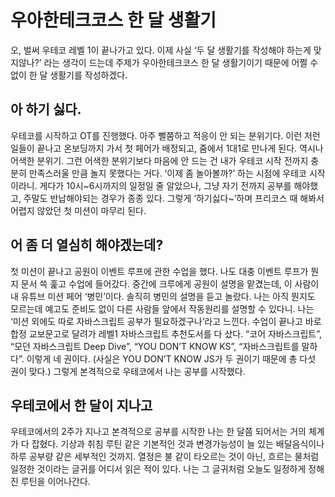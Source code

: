 # 우아한테크코스 한 달 생활기

오, 벌써 우테코 레벨 1이 끝나가고 있다. 이제 사실 ‘두 달 생활기를 작성해야 하는게 맞지않나?’ 라는 생각이 드는데 주제가 우아한테크코스 한 달 생활기이기 때문에 어쩔 수 없이 한 달 생활기를 작성하겠다.

## 아 하기 싫다.

우테코를 시작하고 OT를 진행했다. 아주 뻘쭘하고 적응이 안 되는 분위기다. 이런 저런 일들이 끝나고 온보딩까지 가서 첫 페어가 배정되고, 줌에서 1대1로 만나게 된다. 역시나 어색한 분위기. 그런 어색한 분위기보다 마음에 안 드는 건 내가 우테코 시작 전까지 충분히 만족스러울 만큼 놀지 못했다는 거다. ‘이제 좀 놀아볼까?’ 하는 시점에 우테코 시작이라니.
게다가 10시~6시까지의 일정일 줄 알았으나, 그냥 자기 전까지 공부를 해야했고, 주말도 반납해야되는 경우가 종종 있다. 그렇게 ‘하기싫다~’하며 프리코스 때 해봐서 어렵지 않았던 첫 미션이 마무리 된다.

## 어 좀 더 열심히 해야겠는데?

첫 미션이 끝나고 공원이 이벤트 루프에 관한 수업을 했다. 나도 대충 이벤트 루프가 뭔지 문서 쓱 훑고 수업에 들어갔다. 중간에 크루에게 공원이 설명을 맡겼는데, 이 사람이 내 유튜브 미션 페어 ‘병민’이다. 솔직히 병민의 설명을 듣고 놀랐다. 나는 아직 뭔지도 모르는데 예고도 준비도 없이 다른 사람들 앞에서 작동원리를 설명할 수 있다니. 나는 ‘미션 외에도 따로 자바스크립트 공부가 필요하겠구나’라고 느낀다.
수업이 끝나고 바로 합정 교보문고로 달려가 레벨1 자바스크립트 추천도서를 다 샀다. “코어 자바스크립트”, “모던 자바스크립트 Deep Dive”, “YOU DON’T KNOW KS”, “자바스크립트를 말하다”. 이렇게 네 권이다. (사실은 YOU DON’T KNOW JS가 두 권이기 때문에 총 다섯 권이 맞다.)
그렇게 본격적으로 우테코에서 나는 공부를 시작했다.

## 우테코에서 한 달이 지나고

우테코에서의 2주가 지나고 본격적으로 공부를 시작한 나는 한 달쯤 되어서는 거의 체계가 다 잡혔다. 기상과 취침 루틴 같은 기본적인 것과 변경가능성이 늘 있는 배달음식이나 하루 공부량 같은 세부적인 것까지.
열정은 불 같이 타오르는 것이 아닌, 흐르는 물처럼 일정한 것이라는 글귀를 어디서 읽은 적이 있다.
나는 그 글귀처럼 오늘도 일정하게 정해진 루틴을 이어나간다.
